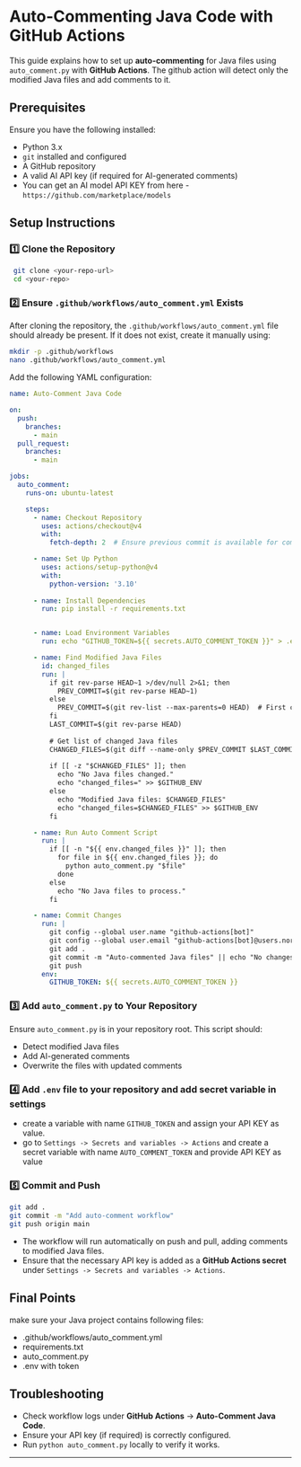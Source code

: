 # Auto-Commenting Java Code with GitHub Actions

This guide explains how to set up **auto-commenting** for Java files using `auto_comment.py` with **GitHub Actions**. The github action will detect only the modified Java files and add comments to it.

## Prerequisites

Ensure you have the following installed:

- Python 3.x
- `git` installed and configured
- A GitHub repository
- A valid AI API key (if required for AI-generated comments)
- You can get an AI model API KEY from here - `https://github.com/marketplace/models`

## Setup Instructions

### 1️⃣ Clone the Repository

```sh
 git clone <your-repo-url>
 cd <your-repo>
```

### 2️⃣ Ensure `.github/workflows/auto_comment.yml` Exists

After cloning the repository, the `.github/workflows/auto_comment.yml` file should already be present. If it does not exist, create it manually using:

```sh
mkdir -p .github/workflows
nano .github/workflows/auto_comment.yml
```

Add the following YAML configuration:

```yaml
name: Auto-Comment Java Code

on:
  push:
    branches:
      - main
  pull_request:
    branches:
      - main

jobs:
  auto_comment:
    runs-on: ubuntu-latest

    steps:
      - name: Checkout Repository
        uses: actions/checkout@v4
        with:
          fetch-depth: 2  # Ensure previous commit is available for comparison

      - name: Set Up Python
        uses: actions/setup-python@v4
        with:
          python-version: '3.10'
          
      - name: Install Dependencies
        run: pip install -r requirements.txt


      - name: Load Environment Variables
        run: echo "GITHUB_TOKEN=${{ secrets.AUTO_COMMENT_TOKEN }}" > .env

      - name: Find Modified Java Files
        id: changed_files
        run: |
          if git rev-parse HEAD~1 >/dev/null 2>&1; then
            PREV_COMMIT=$(git rev-parse HEAD~1)
          else
            PREV_COMMIT=$(git rev-list --max-parents=0 HEAD)  # First commit in repo
          fi
          LAST_COMMIT=$(git rev-parse HEAD)
          
          # Get list of changed Java files
          CHANGED_FILES=$(git diff --name-only $PREV_COMMIT $LAST_COMMIT -- '*.java')
          
          if [[ -z "$CHANGED_FILES" ]]; then
            echo "No Java files changed."
            echo "changed_files=" >> $GITHUB_ENV
          else
            echo "Modified Java files: $CHANGED_FILES"
            echo "changed_files=$CHANGED_FILES" >> $GITHUB_ENV
          fi

      - name: Run Auto Comment Script
        run: |
          if [[ -n "${{ env.changed_files }}" ]]; then
            for file in ${{ env.changed_files }}; do
              python auto_comment.py "$file"
            done
          else
            echo "No Java files to process."
          fi

      - name: Commit Changes
        run: |
          git config --global user.name "github-actions[bot]"
          git config --global user.email "github-actions[bot]@users.noreply.github.com"
          git add .
          git commit -m "Auto-commented Java files" || echo "No changes to commit"
          git push
        env:
          GITHUB_TOKEN: ${{ secrets.AUTO_COMMENT_TOKEN }}
```

### 3️⃣ Add `auto_comment.py` to Your Repository

Ensure `auto_comment.py` is in your repository root. This script should:

- Detect modified Java files
- Add AI-generated comments
- Overwrite the files with updated comments

### 4️⃣ Add `.env` file to your repository and add secret variable in settings

- create a variable with name `GITHUB_TOKEN` and assign your API KEY as value.
- go to `Settings -> Secrets and variables -> Actions` and create a secret variable with name `AUTO_COMMENT_TOKEN` and provide API KEY as value

### 5️⃣ Commit and Push

```sh
git add .
git commit -m "Add auto-comment workflow"
git push origin main
```
- The workflow will run automatically on push and pull, adding comments to modified Java files.
- Ensure that the necessary API key is added as a **GitHub Actions secret** under `Settings -> Secrets and variables -> Actions`.

## Final Points

make sure your Java project contains following files:
- .github/workflows/auto_comment.yml
- requirements.txt
- auto_comment.py
- .env with token

## Troubleshooting

- Check workflow logs under **GitHub Actions** → **Auto-Comment Java Code**.
- Ensure your API key (if required) is correctly configured.
- Run `python auto_comment.py` locally to verify it works.

---




